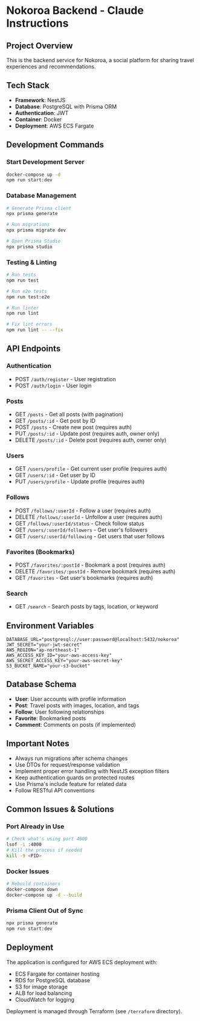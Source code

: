# Nokoroa Backend - Claude Instructions

## Project Overview
This is the backend service for Nokoroa, a social platform for sharing travel experiences and recommendations.

## Tech Stack
- **Framework**: NestJS
- **Database**: PostgreSQL with Prisma ORM
- **Authentication**: JWT
- **Container**: Docker
- **Deployment**: AWS ECS Fargate

## Development Commands

### Start Development Server
```bash
docker-compose up -d
npm run start:dev
```

### Database Management
```bash
# Generate Prisma client
npx prisma generate

# Run migrations
npx prisma migrate dev

# Open Prisma Studio
npx prisma studio
```

### Testing & Linting
```bash
# Run tests
npm run test

# Run e2e tests
npm run test:e2e

# Run linter
npm run lint

# Fix lint errors
npm run lint -- --fix
```

## API Endpoints

### Authentication
- POST `/auth/register` - User registration
- POST `/auth/login` - User login

### Posts
- GET `/posts` - Get all posts (with pagination)
- GET `/posts/:id` - Get post by ID
- POST `/posts` - Create new post (requires auth)
- PUT `/posts/:id` - Update post (requires auth, owner only)
- DELETE `/posts/:id` - Delete post (requires auth, owner only)

### Users
- GET `/users/profile` - Get current user profile (requires auth)
- GET `/users/:id` - Get user by ID
- PUT `/users/profile` - Update profile (requires auth)

### Follows
- POST `/follows/:userId` - Follow a user (requires auth)
- DELETE `/follows/:userId` - Unfollow a user (requires auth)
- GET `/follows/:userId/status` - Check follow status
- GET `/users/:userId/followers` - Get user's followers
- GET `/users/:userId/following` - Get users that user follows

### Favorites (Bookmarks)
- POST `/favorites/:postId` - Bookmark a post (requires auth)
- DELETE `/favorites/:postId` - Remove bookmark (requires auth)
- GET `/favorites` - Get user's bookmarks (requires auth)

### Search
- GET `/search` - Search posts by tags, location, or keyword

## Environment Variables
```env
DATABASE_URL="postgresql://user:password@localhost:5432/nokoroa"
JWT_SECRET="your-jwt-secret"
AWS_REGION="ap-northeast-1"
AWS_ACCESS_KEY_ID="your-aws-access-key"
AWS_SECRET_ACCESS_KEY="your-aws-secret-key"
S3_BUCKET_NAME="your-s3-bucket"
```

## Database Schema
- **User**: User accounts with profile information
- **Post**: Travel posts with images, location, and tags
- **Follow**: User following relationships
- **Favorite**: Bookmarked posts
- **Comment**: Comments on posts (if implemented)

## Important Notes
- Always run migrations after schema changes
- Use DTOs for request/response validation
- Implement proper error handling with NestJS exception filters
- Keep authentication guards on protected routes
- Use Prisma's include feature for related data
- Follow RESTful API conventions

## Common Issues & Solutions

### Port Already in Use
```bash
# Check what's using port 4000
lsof -i :4000
# Kill the process if needed
kill -9 <PID>
```

### Docker Issues
```bash
# Rebuild containers
docker-compose down
docker-compose up -d --build
```

### Prisma Client Out of Sync
```bash
npx prisma generate
npm run start:dev
```

## Deployment
The application is configured for AWS ECS deployment with:
- ECS Fargate for container hosting
- RDS for PostgreSQL database
- S3 for image storage
- ALB for load balancing
- CloudWatch for logging

Deployment is managed through Terraform (see `/terraform` directory).